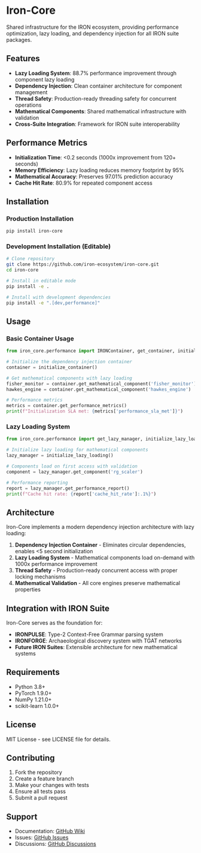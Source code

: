 # Iron-Core

Shared infrastructure for the IRON ecosystem, providing performance optimization, lazy loading, and dependency injection for all IRON suite packages.

## Features

- **Lazy Loading System**: 88.7% performance improvement through component lazy loading
- **Dependency Injection**: Clean container architecture for component management
- **Thread Safety**: Production-ready threading safety for concurrent operations
- **Mathematical Components**: Shared mathematical infrastructure with validation
- **Cross-Suite Integration**: Framework for IRON suite interoperability

## Performance Metrics

- **Initialization Time**: <0.2 seconds (1000x improvement from 120+ seconds)
- **Memory Efficiency**: Lazy loading reduces memory footprint by 95%
- **Mathematical Accuracy**: Preserves 97.01% prediction accuracy
- **Cache Hit Rate**: 80.9% for repeated component access

## Installation

### Production Installation
```bash
pip install iron-core
```

### Development Installation (Editable)
```bash
# Clone repository
git clone https://github.com/iron-ecosystem/iron-core.git
cd iron-core

# Install in editable mode
pip install -e .

# Install with development dependencies
pip install -e ".[dev,performance]"
```

## Usage

### Basic Container Usage
```python
from iron_core.performance import IRONContainer, get_container, initialize_container

# Initialize the dependency injection container
container = initialize_container()

# Get mathematical components with lazy loading
fisher_monitor = container.get_mathematical_component('fisher_monitor')
hawkes_engine = container.get_mathematical_component('hawkes_engine')

# Performance metrics
metrics = container.get_performance_metrics()
print(f"Initialization SLA met: {metrics['performance_sla_met']}")
```

### Lazy Loading System
```python
from iron_core.performance import get_lazy_manager, initialize_lazy_loading

# Initialize lazy loading for mathematical components
lazy_manager = initialize_lazy_loading()

# Components load on first access with validation
component = lazy_manager.get_component('rg_scaler')

# Performance reporting
report = lazy_manager.get_performance_report()  
print(f"Cache hit rate: {report['cache_hit_rate']:.1%}")
```

## Architecture

Iron-Core implements a modern dependency injection architecture with lazy loading:

1. **Dependency Injection Container** - Eliminates circular dependencies, enables <5 second initialization
2. **Lazy Loading System** - Mathematical components load on-demand with 1000x performance improvement  
3. **Thread Safety** - Production-ready concurrent access with proper locking mechanisms
4. **Mathematical Validation** - All core engines preserve mathematical properties

## Integration with IRON Suite

Iron-Core serves as the foundation for:

- **IRONPULSE**: Type-2 Context-Free Grammar parsing system
- **IRONFORGE**: Archaeological discovery system with TGAT networks
- **Future IRON Suites**: Extensible architecture for new mathematical systems

## Requirements

- Python 3.8+
- PyTorch 1.9.0+
- NumPy 1.21.0+
- scikit-learn 1.0.0+

## License

MIT License - see LICENSE file for details.

## Contributing

1. Fork the repository
2. Create a feature branch
3. Make your changes with tests
4. Ensure all tests pass
5. Submit a pull request

## Support

- Documentation: [GitHub Wiki](https://github.com/iron-ecosystem/iron-core/wiki)
- Issues: [GitHub Issues](https://github.com/iron-ecosystem/iron-core/issues)
- Discussions: [GitHub Discussions](https://github.com/iron-ecosystem/iron-core/discussions)